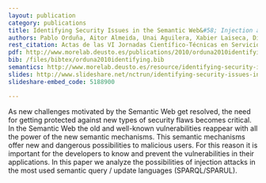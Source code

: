 ```yaml
--- 
layout: publication
category: publications
title: Identifying Security Issues in the Semantic Web&#58; Injection attacks in the Semantic Query Languages
authors: Pablo Orduña, Aitor Almeida, Unai Aguilera, Xabier Laiseca, Diego López-de-Ipiña, Aitor Gómez-Goiri
rest_citation: Actas de las VI Jornadas Científico-Técnicas en Servicios Web y SOA JSWEB 2010. p. p. 43 - 50. Valencia, Spain. September 2010. ISBN&#58;9 78-84-92812-59-2.
pdf: http://www.morelab.deusto.es/publications/2010/orduna2010identifying.pdf
bib: /files/bibtex/orduna2010identifying.bib
semantics: http://www.morelab.deusto.es/resource/identifying-security-issues-in-the-semantic-web-injection-attacks-in-the-semantic-query-languages
slides: http://www.slideshare.net/nctrun/identifying-security-issues-in-the-semantic-web-injection-attacks-in-the-semantic-query-languages
slideshare-embed_code: 5188900

--- 
```


As new challenges motivated by the Semantic Web get resolved, the need for getting protected against new types of security flaws becomes critical.
In the Semantic Web the old and well-known vulnerabilities reappear with all the power of the new semantic mechanisms.
This semantic mechanisms offer new and dangerous possibilities to malicious users.
For this reason it is important for the developers to know and prevent the vulnerabilities in their applications.
In this paper we analyze the possibilities of injection attacks in the most used semantic query / update languages (SPARQL/SPARUL).